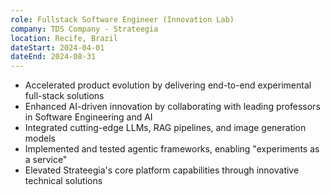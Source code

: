 ```yaml
---
role: Fullstack Software Engineer (Innovation Lab)
company: TDS Company - Strateegia
location: Recife, Brazil
dateStart: 2024-04-01
dateEnd: 2024-08-31
---
```


- Accelerated product evolution by delivering end-to-end experimental full-stack solutions
- Enhanced AI-driven innovation by collaborating with leading professors in Software Engineering and AI
- Integrated cutting-edge LLMs, RAG pipelines, and image generation models
- Implemented and tested agentic frameworks, enabling "experiments as a service"
- Elevated Strateegia's core platform capabilities through innovative technical solutions 